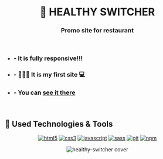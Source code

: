 <h1 align="center"> 
  🥦 HEALTHY  SWITCHER
</h1>
<h3 align="center">
  Promo site for restaurant
</h3>

</br>

<ul>
  <li>
    <h3>
        - It is fully responsive!!!
    </h3>
  </li>
  <li>
    <h3>
        - 👨🏻‍💻 It is my first site 💻
    </h3>
  </li>
  <li>
    <h3>
        - You can <a href="https://demgam.github.io/HEALTHY_SWITCHER/" target="_blank">see it there</a>
    </h3>
  </li>
</ul>

</br>

<h2>
  🔧 Used Technologies & Tools
</h2>

<p align="center">
  <a href="https://www.w3.org/html/" target="_blank"><img src="https://img.shields.io/badge/HTML5-E34F26?style=for-the-badge&logo=html5&logoColor=white" alt="html5"></a>
  <a href="https://www.w3.org/Style/CSS/" target="_blank"><img src="https://img.shields.io/badge/CSS3-1572B6?style=for-the-badge&logo=css3&logoColor=white" alt="css3"></a>
  <a href="https://developer.mozilla.org/en-US/docs/Web/JavaScript" target="_blank"><img src="https://img.shields.io/badge/JavaScript-323330?style=for-the-badge&logo=javascript&logoColor=F7DF1E" alt="javascript"></a>
  <a href="https://sass-lang.com" target="_blank"><img src="https://img.shields.io/badge/Sass-CC6699?style=for-the-badge&logo=sass&logoColor=white" alt="sass"></a>
  <a href="https://git-scm.com" target="_blank"><img src="https://img.shields.io/badge/Git-F05032?style=for-the-badge&logo=git&logoColor=white" alt="git"></a>
  <a href="https://www.npmjs.com" target="_blank"><img src="https://img.shields.io/badge/npm-CB3837?style=for-the-badge&logo=npm&logoColor=white" alt="npm"></a>
</p>
<p align="center">
<img src="https://alex-demyan-portfolio.000webhostapp.com/img/works/healthy-switcher.png" alt="healthy-switcher cover"/>
</p>
<!--
# 🥦 HEALTHY  SWITCHER
- It is fully responsive!!!
- 👨🏻‍💻 This is my first site 💻
- You can [see it here](https://demgam.github.io/HEALTHY_SWITCHER/)
-->
